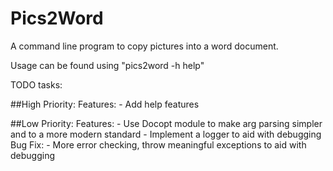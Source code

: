 # Pics2Word

A command line program to copy pictures into a word document.

Usage can be found using "pics2word -h help"

TODO tasks:

##High Priority:
    Features:
    - Add help features

##Low Priority:
    Features:
    - Use Docopt module to make arg parsing simpler and to a more modern standard
    - Implement a logger to aid with debugging
    Bug Fix:
    - More error checking, throw meaningful exceptions to aid with debugging
